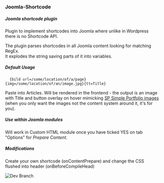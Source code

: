 ### Joomla-Shortcode
##### Joomla shortcode plugin
  
Plugin to implement shortcodes into Joomla where unlike in Wordpress there is no Shortcode API.  
  
The plugin parses shortcodes in all Joomla content looking for matching RegEx.  
It explodes the string saving parts of it into variables.  
  
##### Default Usage

      {bild url=/some/location/of/a/page}{img=/some/location/of/an/image.jpg}{tt=Title}

Paste into Articles. Will be rendered in the frontend -  the output is an image with Title and button overlay on hover mimicking [SP Simple Portfolio images](http://demo.joomshaper.com/extensions/sp-simple-portfolio) (when you only want the images not the content system around it, it's for you).  
  
  
##### Use within Joomla modules  

Will work in Custom HTML module once you have ticked YES on tab "Options" for *Prepare Content*.  

##### Modifications  

Create your own shortcode (onContentPrepare) and change the CSS flushed into header (onBeforeCompileHead)  

![Dev Branch](http://i.giphy.com/xTiTnha7sQBSXcl4SA.gif)
